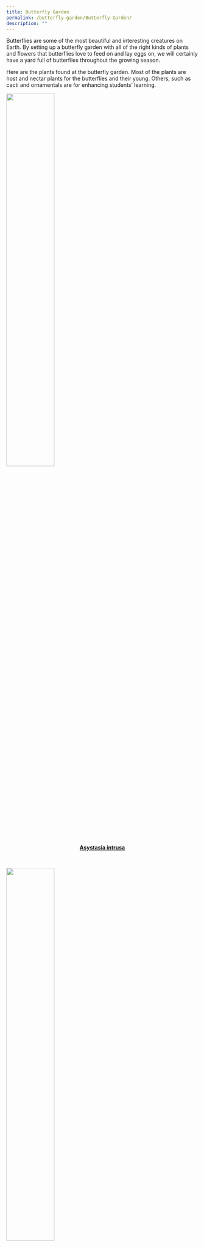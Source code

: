 ```yaml
---
title: Butterfly Garden
permalink: /butterfly-garden/Butterfly-Garden/
description: ""
---
```

Butterflies are some of the most beautiful and interesting creatures on Earth. By setting up a butterfly garden with all of the right kinds of plants and flowers that butterflies love to feed on and lay eggs on, we will certainly have a yard full of butterflies throughout the growing season.

Here are the plants found at the butterfly garden. Most of the plants are host and nectar plants for the butterflies and their young. Others, such as cacti and ornamentals are for enhancing students’ learning.

<div>

<a href="/butterfly-garden/Plant-1-Asystasia-intrusia/" target ="/butterfly-garden/Plant-1-Asystasia-intrusia/">

<img style="width:50%" src="/images/Butterfly%20Garden/B1.jpg"><center>**Asystasia intrusa**</center>

</a>

</div>

<br>
<div>

<a href="/butterfly-garden/Plant-2-Ixora-Sunkist/" target = "_blank">

<img style="width:50%" src="/images/Butterfly%20Garden/B2.png"><center> **Ixora Sunkist**</center>

</a>

</div>

<br>
<div>

<a href="/butterfly-garden/Plant-3-Calliandra-emarginata/" target = "_blank">

<img style="width:50%" src="/images/Butterfly%20Garden/B3.png"><center>**Calliandra Emarginata**</center>

</a>

</div>

<br>
<div>

<a href="/butterfly-garden/Plant-4-Stachytarpheta-indica/" target = "_blank">

<img style="width:50%" src="/images/Butterfly%20Garden/B4.png"><center> **Stachytarpheta-indica**</center>

</a>

</div>

<br>
<div>

<a href="/butterfly-garden/Plant-5-Jasminum-grandiflorum/" target = "_blank">

<img style="width:50%" src="/images/Butterfly%20Garden/B5.png"><center>**Jasminum Grandiflorum**</center>

</a>

</div>

<br>
<div>

<a href="/butterfly-garden/Plant-6-Murraya-koenigii/" target = "_blank">

<img style="width:50%" src="/images/Butterfly%20Garden/B6.png"><center> **Murraya Koenigii**</center>

</a>

</div>

<br>
<div>

<a href="/butterfly-garden/Plant-7-Lantana-Camara/" target = "_blank">

<img style="width:50%" src="/images/Butterfly%20Garden/B7.png"><center> **Lantana Camara**</center>

</a>

</div>

<br>
<div>

<a href="/butterfly-garden/Plant-8-Juniperus-horizontalis/" target = "_blank">

<img style="width:50%" src="/images/Butterfly%20Garden/B8.jpg"><center> **Juniperus Horizontalis**</center>

</a>

</div>

<br>
<div>

<a href="/butterfly-garden/Plant-9-Melastoma-malabathcirum/" target = "_blank">

<img style="width:50%" src="/images/Butterfly%20Garden/B9.png"><center> **Melastoma Malabathcirum**</center>

</a>

</div>

<br>
<div>

<a href="/butterfly-garden/Plant-10-Opuntia-basilaris/" target = "_blank">

<img style="width:50%" src="/images/Butterfly%20Garden/B10.png"><center>**Opuntia Basilaris**</center>

</a>

</div>

<br>
<div>

<a href="/butterfly-garden/Plant-11-Echinocactus-grusonii/" target = "_blank">

<img style="width:50%" src="/images/Butterfly%20Garden/B11.png"><center>**Echinocactus Grusonii**</center>

</a>

</div>

<br>
<div>

<a href="/butterfly-garden/Plant-12-Opuntia-cochenillifera/" target = "_blank">

<img style="width:50%" src="/images/Butterfly%20Garden/B12.png"><center>**Opuntia Cochenillifera**</center>

</a>

</div>

<br>
<div>

<a href="/butterfly-garden/Plant-13-Stapelia-gigantea/" target = "_blank">

<img style="width:50%" src="/images/Butterfly%20Garden/B13.png"> <center>**Stapelia Gigantea**</center>

</a>

</div>

<br>
<div>

<a href="/butterfly-garden/Plant-14-Crassula-ovata/" target = "_blank">

<img style="width:50%" src="/images/Butterfly%20Garden/B14.png"><center>**Crassula Ovata** </center>

</a>

</div>

<br>
<div>

<a href="/butterfly-garden/Plant-15-Euphorbia-milii/" target = "_blank">

<img style="width:50%" src="/images/Butterfly%20Garden/B15.png"><center>**Euphorbia milii** </center>

</a>

</div>

<br>
<div>

<a href="/butterfly-garden/Plant-17-Buddleja-asiatica/" target = "_blank">

<img style="width:50%" src="/images/Butterfly%20Garden/B16.jpg"><center>**Buddleja Asiatica** </center>

</a>

</div>

<br>
<div>

<a href="/butterfly-garden/Plant-18-Caesalpinia-pulcherrima/" target = "_blank">

<img style="width:50%" src="/images/Butterfly%20Garden/B17.png"><center>**Caesalpinia Pulcherrima**</center>

</a>

</div>

<br>
<div>

<a href="/butterfly-garden/Plant-19-Mussaenda-erythrophylla/" target = "_blank">

<img style="width:50%" src="/images/Butterfly%20Garden/B18.png"><center>**Mussaenda Erythrophylla**</center>

</a>

</div>

<br>
<div>

<a href="/butterfly-garden/Plant-20-Wrightia-religiosa/" target = "_blank">

<img style="width:50%" src="/images/Butterfly%20Garden/B19.png"><center>**Wrightia Religiosa**</center>

</a>

</div>

<br>
<div>

<a href="/butterfly-garden/Plant-21-Citrus-microcarpa/" target = "_blank">

<img style="width:50%" src="/images/Butterfly%20Garden/B20.png"><center>**Citrus Microcarpa**</center>

</a>

</div>

<br>
<div>

<a href="/butterfly-garden/Plant-22-Antigonon-leptopus/" target = "_blank">

<img style="width:50%" src="/images/Butterfly%20Garden/B21.png"><center>**Antigonon Leptopus**</center>

</a>

</div>

<br>
<div>

<a href="/butterfly-garden/Plant-23-Tristellateia-australasiae/" target = "_blank">

<img style="width:50%" src="/images/Butterfly%20Garden/B22.png"><center>**Tristellateia Australasiae**</center>

</a>

</div>

<br>
<div>

<a href="/butterfly-garden/Plant-24-Thunbergia-grandiflora/" target = "_blank">

<img style="width:50%" src="/images/Butterfly%20Garden/B23.png"><center>**Thunbergia Grandiflora**</center>

</a>

</div>